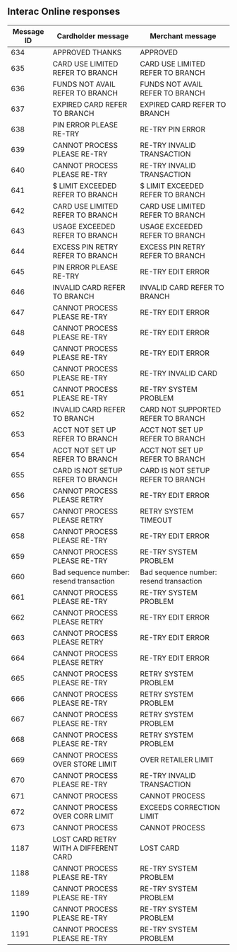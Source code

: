 ## Interac Online responses

| Message ID | Cardholder message | Merchant message |
| ---------- | ------------------ | ---------------- |
| 634 | APPROVED THANKS | APPROVED |
| 635 | CARD USE LIMITED REFER TO BRANCH | CARD USE LIMITED REFER TO BRANCH |
| 636 | FUNDS NOT AVAIL REFER TO BRANCH | FUNDS NOT AVAIL REFER TO BRANCH |
| 637 | EXPIRED CARD REFER TO BRANCH | EXPIRED CARD REFER TO BRANCH |
| 638 | PIN ERROR PLEASE RE-TRY | RE-TRY PIN ERROR |
| 639 | CANNOT PROCESS PLEASE RE-TRY | RE-TRY INVALID TRANSACTION |
| 640 | CANNOT PROCESS PLEASE RE-TRY | RE-TRY INVALID TRANSACTION |
| 641 | $ LIMIT EXCEEDED REFER TO BRANCH | $ LIMIT EXCEEDED REFER TO BRANCH |
| 642 | CARD USE LIMITED REFER TO BRANCH | CARD USE LIMITED REFER TO BRANCH |
| 643 | USAGE EXCEEDED REFER TO BRANCH | USAGE EXCEEDED REFER TO BRANCH |
| 644 | EXCESS PIN RETRY REFER TO BRANCH | EXCESS PIN RETRY REFER TO BRANCH |
| 645 | PIN ERROR PLEASE RE-TRY | RE-TRY EDIT ERROR |
| 646 | INVALID CARD REFER TO BRANCH | INVALID CARD REFER TO BRANCH |
| 647 | CANNOT PROCESS PLEASE RE-TRY | RE-TRY EDIT ERROR |
| 648 | CANNOT PROCESS PLEASE RE-TRY | RE-TRY EDIT ERROR |
| 649 | CANNOT PROCESS PLEASE RE-TRY | RE-TRY EDIT ERROR |
| 650 | CANNOT PROCESS PLEASE RE-TRY | RE-TRY INVALID CARD |
| 651 | CANNOT PROCESS PLEASE RE-TRY | RE-TRY SYSTEM PROBLEM |
| 652 | INVALID CARD REFER TO BRANCH | CARD NOT SUPPORTED REFER TO BRANCH |
| 653 | ACCT NOT SET UP REFER TO BRANCH | ACCT NOT SET UP REFER TO BRANCH |
| 654 | ACCT NOT SET UP REFER TO BRANCH | ACCT NOT SET UP REFER TO BRANCH |
| 655 | CARD IS NOT SETUP REFER TO BRANCH | CARD IS NOT SETUP REFER TO BRANCH |
| 656 | CANNOT PROCESS PLEASE RETRY | RE-TRY EDIT ERROR |
| 657 | CANNOT PROCESS PLEASE RETRY | RETRY SYSTEM TIMEOUT |
| 658 | CANNOT PROCESS PLEASE RE-TRY | RE-TRY EDIT ERROR |
| 659 | CANNOT PROCESS PLEASE RE-TRY | RE-TRY SYSTEM PROBLEM |
| 660 | Bad sequence number: resend transaction | Bad sequence number: resend transaction |
| 661 | CANNOT PROCESS PLEASE RE-TRY | RE-TRY SYSTEM PROBLEM |
| 662 | CANNOT PROCESS PLEASE RETRY | RE-TRY EDIT ERROR |
| 663 | CANNOT PROCESS PLEASE RETRY | RE-TRY EDIT ERROR |
| 664 | CANNOT PROCESS PLEASE RETRY | RE-TRY EDIT ERROR |
| 665 | CANNOT PROCESS PLEASE RE-TRY | RETRY SYSTEM PROBLEM |
| 666 | CANNOT PROCESS PLEASE RE-TRY | RETRY SYSTEM PROBLEM |
| 667 | CANNOT PROCESS PLEASE RE-TRY | RETRY SYSTEM PROBLEM |
| 668 | CANNOT PROCESS PLEASE RE-TRY | RETRY SYSTEM PROBLEM |
| 669 | CANNOT PROCESS OVER STORE LIMIT | OVER RETAILER LIMIT |
| 670 | CANNOT PROCESS PLEASE RE-TRY | RE-TRY INVALID TRANSACTION |
| 671 | CANNOT PROCESS | CANNOT PROCESS |
| 672 | CANNOT PROCESS OVER CORR LIMIT | EXCEEDS CORRECTION LIMIT |
| 673 | CANNOT PROCESS | CANNOT PROCESS |
| 1187 | LOST CARD RETRY WITH A DIFFERENT CARD | LOST CARD |
| 1188 | CANNOT PROCESS PLEASE RE-TRY | RE-TRY SYSTEM PROBLEM |
| 1189 | CANNOT PROCESS PLEASE RE-TRY | RE-TRY SYSTEM PROBLEM |
| 1190 | CANNOT PROCESS PLEASE RE-TRY | RE-TRY SYSTEM PROBLEM |
| 1191 | CANNOT PROCESS PLEASE RE-TRY | RE-TRY SYSTEM PROBLEM |
